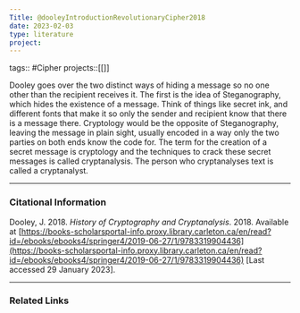 ```yaml
---
Title: @dooleyIntroductionRevolutionaryCipher2018
date: 2023-02-03
type: literature
project:
---
```

tags:: #Cipher 
projects::[[]]

Dooley goes over the two distinct ways of hiding a message so no one other than the recipient receives it. The first is the idea of Steganography, which hides the existence of a message. Think of things like secret ink, and different fonts that make it so only the sender and recipient know that there is a message there. Cryptology would be the opposite of Steganography, leaving the message in plain sight, usually encoded in a way only the two parties on both ends know the code for. 
The term for the creation of a secret message is cryptology and the techniques to crack these secret messages is called cryptanalysis. The person who cryptanalyses text is called a cryptanalyst.

---
### Citational Information

Dooley, J. 2018. _History of Cryptography and Cryptanalysis_. 2018. Available at [https://books-scholarsportal-info.proxy.library.carleton.ca/en/read?id=/ebooks/ebooks4/springer4/2019-06-27/1/9783319904436](https://books-scholarsportal-info.proxy.library.carleton.ca/en/read?id=/ebooks/ebooks4/springer4/2019-06-27/1/9783319904436) [Last accessed 29 January 2023].

---

### Related Links
